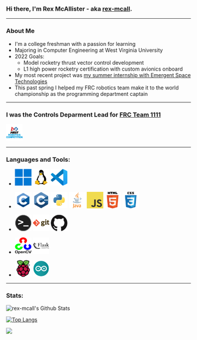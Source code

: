 ### Hi there, I'm Rex McAllister - aka [rex-mcall][gtrm].

---

### About Me
- I'm a college freshman with a passion for learning
- Majoring in Computer Engineering at West Virginia University
- 2022 Goals:
    - Model rocketry thrust vector control development
    - L1 high power rocketry certification with custom avionics onboard
- My most recent project was [my summer internship with Emergent Space Technologies][esti]
- This past spring I helped my FRC robotics team make it to the world championship as the programming department captain

---

### I was the Controls Deparment Lead for [FRC Team 1111](https://www.powerhawks.org/)

[<img alt="C" width="45px" src="https://raw.githubusercontent.com/github/explore/80688e429a7d4ef2fca1e82350fe8e3517d3494d/topics/first-robotics-competition/first-robotics-competition.png" />][frc]

---

### Languages and Tools:

- [<img alt="C" width="45px" src="https://raw.githubusercontent.com/github/explore/80688e429a7d4ef2fca1e82350fe8e3517d3494d/topics/windows/windows.png" />][windows]
[<img alt="Visual Studio Code" width="45px" src="https://raw.githubusercontent.com/github/explore/80688e429a7d4ef2fca1e82350fe8e3517d3494d/topics/linux/linux.png" />][linux]
[<img alt="Visual Studio Code" width="45px" src="https://raw.githubusercontent.com/github/explore/80688e429a7d4ef2fca1e82350fe8e3517d3494d/topics/visual-studio-code/visual-studio-code.png" />][vsCode]

- [<img alt="C" width="45px" src="https://raw.githubusercontent.com/github/explore/80688e429a7d4ef2fca1e82350fe8e3517d3494d/topics/c/c.png" />][c]
[<img alt="CPP" width="45px" src="https://raw.githubusercontent.com/github/explore/80688e429a7d4ef2fca1e82350fe8e3517d3494d/topics/cpp/cpp.png" />][cpp]
[<img alt="Python" width="45px" src="https://raw.githubusercontent.com/github/explore/80688e429a7d4ef2fca1e82350fe8e3517d3494d/topics/python/python.png" />][python]
[<img alt="Java" width="45px" src="https://raw.githubusercontent.com/github/explore/80688e429a7d4ef2fca1e82350fe8e3517d3494d/topics/java/java.png" />][java]
[<img alt="JavaScript" width="45px" src="https://raw.githubusercontent.com/github/explore/80688e429a7d4ef2fca1e82350fe8e3517d3494d/topics/javascript/javascript.png" />][js]
[<img alt="HTML" width="45px" src="https://raw.githubusercontent.com/github/explore/80688e429a7d4ef2fca1e82350fe8e3517d3494d/topics/html/html.png" />][html]
[<img alt="CSS" width="45px" src="https://raw.githubusercontent.com/github/explore/80688e429a7d4ef2fca1e82350fe8e3517d3494d/topics/css/css.png" />][css]

- [<img alt="CLI" width="45px" src="https://raw.githubusercontent.com/github/explore/80688e429a7d4ef2fca1e82350fe8e3517d3494d/topics/terminal/terminal.png" />][cli]
[<img alt="Git" width="45px" src="https://raw.githubusercontent.com/github/explore/80688e429a7d4ef2fca1e82350fe8e3517d3494d/topics/git/git.png" />][git]
[<img alt="GitHub" width="45px" src="https://raw.githubusercontent.com/github/explore/78df643247d429f6cc873026c0622819ad797942/topics/github/github.png" />][github]

- [<img alt="OpenCV" width="45px" src="https://raw.githubusercontent.com/github/explore/80688e429a7d4ef2fca1e82350fe8e3517d3494d/topics/opencv/opencv.png" />][opencv]
[<img alt="OpenCV" width="45px" src="https://raw.githubusercontent.com/github/explore/80688e429a7d4ef2fca1e82350fe8e3517d3494d/topics/flask/flask.png" />][flask]

- [<img alt="Raspberry Pi" width="45px" src="https://raw.githubusercontent.com/github/explore/80688e429a7d4ef2fca1e82350fe8e3517d3494d/topics/raspberry-pi/raspberry-pi.png" />][rasPi]
[<img alt="Arduino" width="45px" src="https://raw.githubusercontent.com/github/explore/80688e429a7d4ef2fca1e82350fe8e3517d3494d/topics/arduino/arduino.png" />][arduino]


---

### Stats:

<img alt="rex-mcall's Github Stats" src="https://github-readme-stats.vercel.app/api?username=rex-mcall&show_icons=true&hide_border=false&theme=algolia&count_private=true" />

[![Top Langs](https://github-readme-stats.vercel.app/api/top-langs/?username=rex-mcall&layout=compact&theme=algolia)](https://github.com/anuraghazra/github-readme-stats)

![](https://komarev.com/ghpvc/?username=your-github-username)

[gtrm]: https://github.com/rex-mcall "My Profile"
[website]: https://rmca.company "My Website"
[swerve]: https://bitbucket.org/frc1111/ "swerve drive code"
[esti]: https://github.com/rex-mcall/EST_Internship_2021 "Summer Internship 2021"
[frc]: https://www.firstinspires.org/robotics/frc "First Robotics Competition"

[windows]: https://www.microsoft.com/en-us/windows "Windows Operating System"
[linux]: https://www.linux.org/ "Linux Operating System"
[vsCode]: https://code.visualstudio.com/ "Visual Studio Code"

[c]: https://www.cprogramming.com/books/ritchie.html "The C Programmig Language"
[cpp]: https://www.cplusplus.com/ "C++"
[python]: https://www.python.org/ "Python"
[java]: https://www.java.com/en/ "Java"
[js]: https://www.javascript.com/ "Javascript"
[html]: https://en.wikipedia.org/wiki/HTML "HTML"
[css]: https://en.wikipedia.org/wiki/Cascading_Style_Sheets "CSS"

[cli]: https://en.wikipedia.org/wiki/Command-line_interface "Command-Line Interface"
[git]: https://git-scm.com/ "Git"
[github]: https://github.com "Github"

[opencv]: https://opencv.org/ "OpenCV"
[flask]: https://flask.palletsprojects.com/ "Flask"

[rasPi]: https://www.raspberrypi.org/ "Raspberry Pi"
[arduino]: https://www.arduino.cc/ "Arduino"

